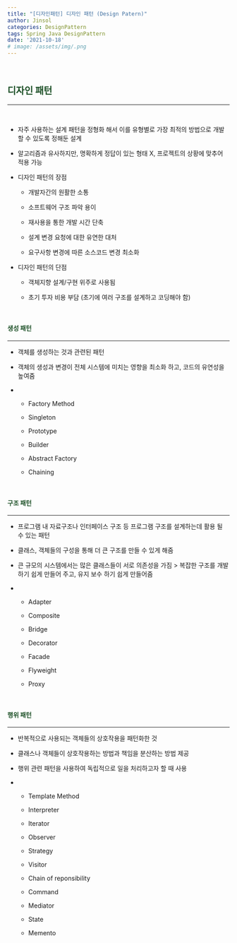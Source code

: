 ```yaml
---
title: "[디자인패턴] 디자인 패턴 (Design Patern)"
author: Jinsol
categories: DesignPattern
tags: Spring Java DesignPattern
date: '2021-10-18'
# image: /assets/img/.png
---
```


<br>

## <span style="color:#1E5128">디자인 패턴</span>

<hr>
<br>

- 자주 사용하는 설계 패턴을 정형화 해서 이를 유형별로 가장 최적의 방법으로 개발 할 수 있도록 정해둔 설계

- 알고리즘과 유사하지만, 명확하게 정답이 있는 형태 X, 프로젝트의 상황에 맞추어 적용 가능

- 디자인 패턴의 장점

    - 개발자간의 원활한 소통

    - 소프트웨어 구조 파악 용이

    - 재사용을 통한 개발 시간 단축

    - 설계 변경 요청에 대한 유연한 대처

    - 요구사항 변경에 따른 소스코드 변경 최소화

- 디자인 패턴의 단점

    - 객체지향 설계/구현 위주로 사용됨

    - 초기 투자 비용 부담 (초기에 여러 구조를 설계하고 코딩해야 함)

<br>

#### <span style="color:#1E5128">생성 패턴</span>

<hr>

- 객체를 생성하는 것과 관련된 패턴

- 객체의 생성과 변경이 전체 시스템에 미치는 영향을 최소화 하고, 코드의 유연성을 높여줌

-   - Factory Method

    - Singleton

    - Prototype

    - Builder

    - Abstract Factory

    - Chaining

<br>

#### <span style="color:#1E5128">구조 패턴</span>

<hr>

- 프로그램 내 자료구조나 인터페이스 구조 등 프로그램 구조를 설계하는데 활용 될 수 있는 패턴

- 클래스, 객체들의 구성을 통해 더 큰 구조를 만들 수 있게 해줌

- 큰 규모의 시스템에서는 많은 클래스들이 서로 의존성을 가짐 > 복잡한 구조를 개발 하기 쉽게 만들어 주고, 유지 보수 하기 쉽게 만들어줌

-   - Adapter

    - Composite

    - Bridge

    - Decorator

    - Facade

    - Flyweight

    - Proxy

<br>

#### <span style="color:#1E5128">행위 패턴</span>

<hr>

- 반복적으로 사용되는 객체들의 상호작용을 패턴화한 것

- 클래스나 객체들이 상호작용하는 방법과 책임을 분산하는 방법 제공

- 행위 관련 패턴을 사용하여 독립적으로 일을 처리하고자 할 때 사용

-   - Template Method

    - Interpreter

    - Iterator

    - Observer

    - Strategy

    - Visitor

    - Chain of reponsibility

    - Command

    - Mediator

    - State

    - Memento